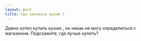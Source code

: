```yaml
---
layout: post 
title: Где заказать кухню ? 
--- 
```

Давно хотел купить кухню , но никак не могу определиться с магазином. Подскажите, где лучше купить?